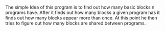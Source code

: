 The simple Idea of this program is to find out how many basic blocks n programs have.
After it finds out how many blocks a given program has it finds out how many blocks appear more than once.
At this point he then tries to figure out how many blocks are shared between programs.
